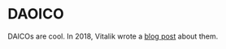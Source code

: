 # DAOICO

DAICOs are cool. In 2018, Vitalik wrote a [blog post](https://blog.ethereum.org/2018/03/08/dao-ico/) about them.
